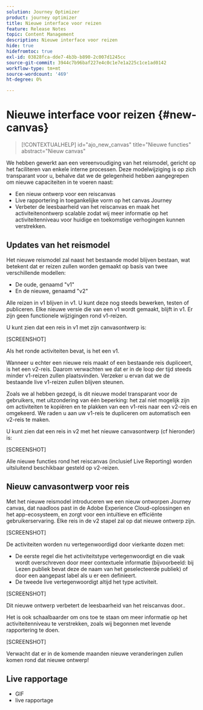 ```yaml
---
solution: Journey Optimizer
product: journey optimizer
title: Nieuwe interface voor reizen
feature: Release Notes
topic: Content Management
description: Nieuwe interface voor reizen
hide: true
hidefromtoc: true
exl-id: 03828fca-dde7-4b3b-b890-2c007d1245cc
source-git-commit: 3944c7b96baf227e4c0c1e7e1a225c1ce1ad0142
workflow-type: tm+mt
source-wordcount: '469'
ht-degree: 0%

---
```


# Nieuwe interface voor reizen {#new-canvas}

>[!CONTEXTUALHELP]
>id="ajo_new_canvas"
>title="Nieuwe functies"
>abstract="Nieuw canvas"

We hebben gewerkt aan een vereenvoudiging van het reismodel, gericht op het faciliteren van enkele interne processen. Deze modelwijziging is op zich transparant voor u, behalve dat we de gelegenheid hebben aangegrepen om nieuwe capaciteiten in te voeren naast:

* Een nieuw ontwerp voor een reiscanvas
* Live rapportering in toegankelijke vorm op het canvas Journey
* Verbeter de leesbaarheid van het reiscanvas en maak het activiteitenontwerp scalable zodat wij meer informatie op het activiteitenniveau voor huidige en toekomstige verhogingen kunnen verstrekken.

## Updates van het reismodel

Het nieuwe reismodel zal naast het bestaande model blijven bestaan, wat betekent dat er reizen zullen worden gemaakt op basis van twee verschillende modellen:

* De oude, genaamd &quot;v1&quot;
* En de nieuwe, genaamd &quot;v2&quot;

Alle reizen in v1 blijven in v1. U kunt deze nog steeds bewerken, testen of publiceren. Elke nieuwe versie die van een v1 wordt gemaakt, blijft in v1. Er zijn geen functionele wijzigingen rond v1-reizen.

U kunt zien dat een reis in v1 met zijn canvasontwerp is:

[SCREENSHOT]

Als het ronde activiteiten bevat, is het een v1.

Wanneer u echter een nieuwe reis maakt of een bestaande reis dupliceert, is het een v2-reis. Daarom verwachten we dat er in de loop der tijd steeds minder v1-reizen zullen plaatsvinden. Verzeker u ervan dat we de bestaande live v1-reizen zullen blijven steunen.

Zoals we al hebben gezegd, is dit nieuwe model transparant voor de gebruikers, met uitzondering van één beperking: het zal niet mogelijk zijn om activiteiten te kopiëren en te plakken van een v1-reis naar een v2-reis en omgekeerd. We raden u aan uw v1-reis te dupliceren om automatisch een v2-reis te maken.

U kunt zien dat een reis in v2 met het nieuwe canvasontwerp (cf hieronder) is:

[SCREENSHOT]

Alle nieuwe functies rond het reiscanvas (inclusief Live Reporting) worden uitsluitend beschikbaar gesteld op v2-reizen.

## Nieuw canvasontwerp voor reis

Met het nieuwe reismodel introduceren we een nieuw ontworpen Journey canvas, dat naadloos past in de Adobe Experience Cloud-oplossingen en het app-ecosysteem, en zorgt voor een intuïtieve en efficiënte gebruikerservaring. Elke reis in de v2 stapel zal op dat nieuwe ontwerp zijn.

[SCREENSHOT]

De activiteiten worden nu vertegenwoordigd door vierkante dozen met:

* De eerste regel die het activiteitstype vertegenwoordigt en die vaak wordt overschreven door meer contextuele informatie (bijvoorbeeld: bij Lezen publiek bevat deze de naam van het geselecteerde publiek) of door een aangepast label als u er een definieert.
* De tweede live vertegenwoordigt altijd het type activiteit.

[SCREENSHOT]

Dit nieuwe ontwerp verbetert de leesbaarheid van het reiscanvas door..

Het is ook schaalbaarder om ons toe te staan om meer informatie op het activiteitenniveau te verstrekken, zoals wij begonnen met levende rapportering te doen.

[SCREENSHOT]

Verwacht dat er in de komende maanden nieuwe veranderingen zullen komen rond dat nieuwe ontwerp!

## Live rapportage

* GIF
* live rapportage